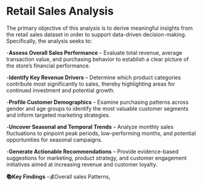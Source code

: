 # Retail Sales Analysis

The primary objective of this analysis is to derive meaningful insights from the retail sales dataset 
in order to support data-driven decision-making. Specifically, the analysis seeks to:

-**Assess Overall Sales Performance** – Evaluate total revenue, average transaction value, 
  and purchasing behavior to establish a clear picture of the store’s financial performance.

-**Identify Key Revenue Drivers** – Determine which product categories contribute most significantly to sales,
    thereby highlighting areas for continued investment and potential growth.

-**Profile Customer Demographics** – Examine purchasing patterns across gender and age groups
    to identify the most valuable customer segments and inform targeted marketing strategies.

-**Uncover Seasonal and Temporal Trends** – Analyze monthly sales fluctuations to pinpoint peak periods, 
    low-performing months, and potential opportunities for seasonal campaigns.

-**Generate Actionable Recommendations** – Provide evidence-based suggestions for marketing, 
    product strategy, and customer engagement initiatives aimed at increasing revenue and customer loyalty.

**📚Key Findings**
-💰Overall sales Patterns,
